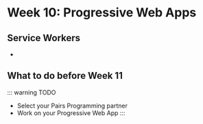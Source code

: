 # Week 10: Progressive Web Apps

## Service Workers

- 


## What to do before Week 11

::: warning TODO
- Select your Pairs Programming partner
- Work on your Progressive Web App
:::
